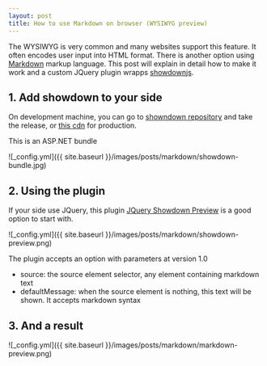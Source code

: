 ```yaml
---
layout: post
title: How to use Markdown on browser (WYSIWYG preview)
---
```


The WYSIWYG is very common and many websites support this feature. It often encodes user input into HTML format.
There is another option using [Markdown][1] markup language. This post will explain in detail how to make it work
and a custom JQuery plugin wrapps [showdownjs][2].

## 1. Add showdown to your side

On development machine, you can go to [showndown repository][3] and take the release, or [this cdn][4] for production.

This is an ASP.NET bundle

![_config.yml]({{ site.baseurl }}/images/posts/markdown/showdown-bundle.jpg)

## 2. Using the plugin

If your side use JQuery, this plugin [JQuery Showdown Preview][5] is a good option to start with.

![_config.yml]({{ site.baseurl }}/images/posts/markdown/showdown-preview.png)

The plugin accepts an option with parameters at version 1.0

- source: the source element selector, any element containing markdown text
- defaultMessage: when the source element is nothing, this text will be shown. It accepts markdown syntax

## 3. And a result
![_config.yml]({{ site.baseurl }}/images/posts/markdown/markdown-preview.png)

[1]: https://en.wikipedia.org/wiki/Markdown
[2]: http://showdownjs.github.io/demo/
[3]: https://github.com/showdownjs/showdown/tree/master/dist
[4]: https://cdnjs.com/libraries/showdown
[5]: https://github.com/netvietdev/showdown-preview
